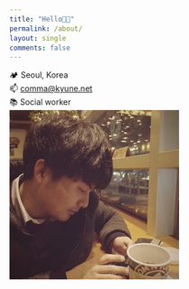 ```yaml
---
title: "Hello👋🏻"
permalink: /about/
layout: single
comments: false
---
```

🏕️ Seoul, Korea<br>
📫 comma@kyune.net<br>
📚 Social worker<br>
<img src='/assets/images/IMG_3179.JPG' align='left'/>